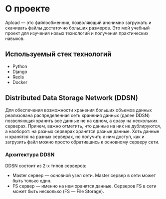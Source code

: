 # О проекте

Apload — это файлообменник, позволяющий анонимно загружать и скачивать файлы достаточно больших размеров. Это мой учебный проект для изучения новых технологий и получения практических навыков.

## Используемый стек технологий
- Python
- Django
- Redis
- Docker

## Distributed Data Storage Network (DDSN)

Для обеспечения возможности хранения больших объемов данных реализована распределенная сеть хранения данных (далее DDSN) позволяющая хранить все данные не на одном, а сразу на нескольких серверах. Причем, важно отметить, что данные на них не дублируются, а наоборот: на разных серверах хранятся разные данные. Хоть данные и хранятся на разных серверах, но получить к ним доступ, как и загрузить файл можно просто обратившись к основному серверу сети.

### Архитектура DDSN

DDSN состоит из 2-х типов серверов:
- Master сервер — основной узел сети. Master сервер в сети может быть только один.
- FS сервер — именно на нем хранятся данные. Серверов FS в сети может быть несколько (FS — File Storage).
